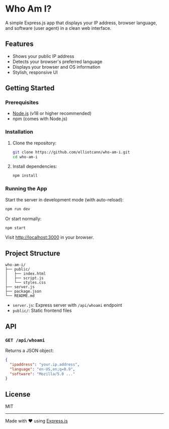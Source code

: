 # Who Am I?

A simple Express.js app that displays your IP address, browser language, and software (user agent) in a clean web interface.

## Features

- Shows your public IP address
- Detects your browser's preferred language
- Displays your browser and OS information
- Stylish, responsive UI

## Getting Started

### Prerequisites

- [Node.js](https://nodejs.org/) (v18 or higher recommended)
- npm (comes with Node.js)

### Installation

1. Clone the repository:
    ```bash
    git clone https://github.com/elliotcann/who-am-i.git
    cd who-am-i
    ```

2. Install dependencies:
    ```bash
    npm install
    ```

### Running the App

Start the server in development mode (with auto-reload):

```bash
npm run dev
```

Or start normally:

```bash
npm start
```

Visit [http://localhost:3000](http://localhost:3000) in your browser.

## Project Structure

```
who-am-i/
├── public/
│   ├── index.html
│   ├── script.js
│   └── styles.css
├── server.js
├── package.json
└── README.md
```

- `server.js`: Express server with `/api/whoami` endpoint
- `public/`: Static frontend files

## API

### `GET /api/whoami`

Returns a JSON object:

```json
{
  "ipaddress": "your.ip.address",
  "language": "en-US,en;q=0.9",
  "software": "Mozilla/5.0 ..."
}
```

## License

MIT

---
Made with ❤️ using [Express.js](https://expressjs.com/)